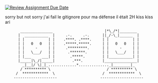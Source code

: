 [![Review Assignment Due Date](https://classroom.github.com/assets/deadline-readme-button-22041afd0340ce965d47ae6ef1cefeee28c7c493a6346c4f15d667ab976d596c.svg)](https://classroom.github.com/a/iT8za-g6)


sorry but not sorry j'ai fail le gitignore pour ma défense il était 2H 
kiss kiss ari 
```
       _______________                        |*\_/*|________
      |  ___________  |     .-.     .-.      ||_/-\_|______  |
      | |           | |    .****. .****.     | |           | |
      | |   0   0   | |    .*****.*****.     | |   0   0   | |
      | |     -     | |     .*********.      | |     -     | |
      | |   \___/   | |      .*******.       | |   \___/   | |
      | |___     ___| |       .*****.        | |___________| |
      |_____|\_/|_____|        .***.         |_______________|
        _|__|/ \|_|_.............*.............._|________|_
       / ********** \                          / ********** \
     /  ************  \                      /  ************  \
    --------------------                    --------------------

```
